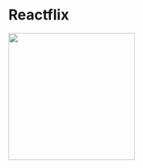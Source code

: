 # Reactflix

<!-- ![Reactflix Home](https://github.com/ranjan98/reactflix/blob/main/src/assets/demo/reactflix_home.png) -->
<img src="https://github.com/ranjan98/reactflix/blob/main/src/assets/demo/reactflix_home.png" width="250">

<!-- ![Reactflix Sign In](https://github.com/ranjan98/reactflix/blob/main/src/assets/demo/reactflix_login.png)

![Reactflix Welcome](https://github.com/ranjan98/reactflix/blob/main/src/assets/demo/reactflix_welcome.png) -->